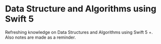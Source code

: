 # Data Structure and Algorithms using Swift 5
Refreshing knowledge on Data Structures and Algorithms using Swift 5 +. Also notes are made as a reminder. 

